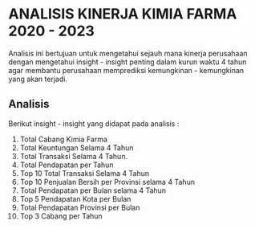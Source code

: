 # ANALISIS KINERJA KIMIA FARMA 2020 - 2023

 Analisis ini bertujuan untuk mengetahui sejauh mana kinerja perusahaan dengan mengetahui insight - insight penting dalam kurun waktu 4 tahun agar membantu perusahaan memprediksi kemungkinan - kemungkinan yang akan terjadi.


## Analisis
Berikut insight - insight yang didapat pada analisis :

1. Total Cabang Kimia Farma
2. Total Keuntungan Selama 4 Tahun
3. Total Transaksi Selama 4 Tahun.
4. Total Pendapatan per Tahun
5. Top 10 Total Transaksi Selama 4 Tahun
6. Top 10 Penjualan Bersih per Provinsi selama 4 Tahun
7. Total Pendapatan per Bulan selama 4 Tahun
8. Top 5 Pendapatan Kota per Bulan
9. Total Pendapatan Provinsi per Bulan 
10. Top 3 Cabang per Tahun
